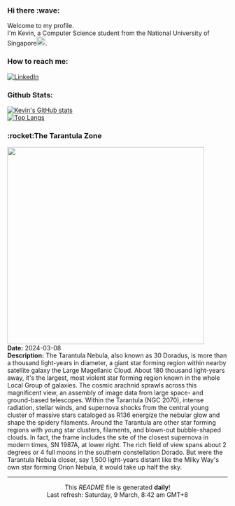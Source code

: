 <h3>Hi there :wave:</h3>

Welcome to my profile.   
I'm Kevin, a Computer Science student from the National University of Singapore<img src="https://img.icons8.com/color/96/000000/singapore-circular.png" width="20px"/>.</p>

<h3>How to reach me: </h3>
<a href="https://www.linkedin.com/in/kevin-foong/"><img alt="LinkedIn" src="https://img.shields.io/badge/linkedin-%230077B5.svg?&style=for-the-badge&logo=linkedin&logoColor=white" /></a> 

<h3>Github Stats: </h3> 

[![Kevin's GitHub stats](https://github-readme-stats.vercel.app/api?username=kevin9foong&theme=tokyonight)](https://github.com/anuraghazra/github-readme-stats) <br/>
[![Top Langs](https://github-readme-stats.vercel.app/api/top-langs/?username=kevin9foong&layout=compact&theme=tokyonight)](https://github.com/anuraghazra/github-readme-stats)

<h3>:rocket:The Tarantula Zone</h3> 
<img width="450" src="https:&#x2F;&#x2F;apod.nasa.gov&#x2F;apod&#x2F;image&#x2F;2403&#x2F;Tarantula-HST-ESO-Webb-LL.jpg" /><br/>
<b>Date:</b> 2024-03-08<br/>
<b>Description:</b> The Tarantula Nebula, also known as 30 Doradus, is more than a thousand light-years in diameter, a giant star forming region within nearby satellite galaxy the Large Magellanic Cloud. About 180 thousand light-years away, it&#39;s the largest, most violent star forming region known in the whole Local Group of galaxies. The cosmic arachnid sprawls across this magnificent view, an assembly of image data from large space- and ground-based telescopes. Within the Tarantula (NGC 2070), intense radiation, stellar winds, and supernova shocks from the central young cluster of massive stars cataloged as R136 energize the nebular glow and shape the spidery filaments. Around the Tarantula are other star forming regions with young star clusters, filaments, and blown-out bubble-shaped clouds. In fact, the frame includes the site of the closest supernova in modern times, SN 1987A, at lower right. The rich field of view spans about 2 degrees or 4 full moons in the southern constellation Dorado. But were the Tarantula Nebula closer, say 1,500 light-years distant like the Milky Way&#39;s own star forming Orion Nebula, it would take up half the sky.<br/>

------------
<p align="center">This <i>README</i> file is generated <b>daily</b>!</br>
Last refresh: Saturday, 9 March, 8:42 am GMT+8<br />